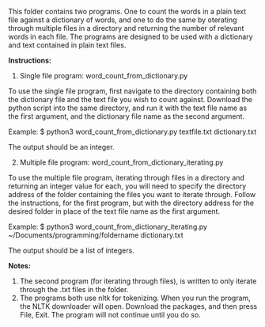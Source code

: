 This folder contains two programs. One to count the words in a plain text file against a dictionary of words, and one to do the same by oterating through multiple files in a directory and returning the number of relevant words in each file. The programs are designed to be used with a dictionary and text contained in plain text files.

**Instructions:**

1. Single file program: word_count_from_dictionary.py

To use the single file program, first navigate to the directory containing both the dictionary file and the text file you wish to count against. Download the python script into the same directory, and run it with the text file name as the first argument, and the dictionary file name as the second argument. 

Example:
$ python3 word_count_from_dictionary.py textfile.txt dictionary.txt

The output should be an integer.

2. Multiple file program: word_count_from_dictionary_iterating.py

To use the multiple file program, iterating through files in a directory and returning an integer value for each, you will need to specify the directory address of the folder containing the files you want to iterate through. Follow the instructions, for the first program, but with the directory address for the desired folder in place of the text file name as the first argument.

Example:
$ python3 word_count_from_dictionary_iterating.py ~/Documents/programming/foldername dictionary.txt

The output should be a list of integers.

**Notes:**
1. The second program (for iterating through files), is written to only iterate through the .txt files in the folder.
2. The programs both use nltk for tokenizing. When you run the program, the NLTK downloader will open. Download the packages, and then press File, Exit. The program will not continue until you do so.

